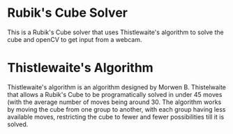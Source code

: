# Rubik's Cube Solver
This is a Rubik's Cube solver that uses Thistlewaite's algorithm to solve the cube and openCV to get input from a webcam.

# Thistlewaite's Algorithm
Thistlewaite's algorithm is an algorithm designed by Morwen B. Thistelwaite that allows a Rubik's Cube to be programatically solved in under 45 moves (with the average number of moves being around 30. The algorithm works by moving the cube from one group to another, with each group having less available moves, restricting the cube to fewer and fewer possibilities till it is solved.

